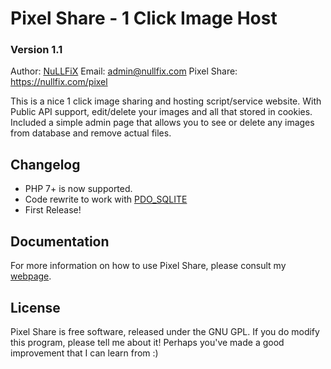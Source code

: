 Pixel Share - 1 Click Image Host
==================================
### Version 1.1

Author:          [NuLLFiX](https://nullfix.com)
Email:           <admin@nullfix.com>
Pixel Share:     <https://nullfix.com/pixel>

This is a nice 1 click image sharing and hosting script/service website.
With Public API support, edit/delete your images and all that stored in cookies.
Included a simple admin page that allows you to see or delete any images from
database and remove actual files.

Changelog
---------
* PHP 7+ is now supported.
* Code rewrite to work with [PDO_SQLITE](https://www.php.net/manual/en/ref.pdo-sqlite.php)
* First Release!

Documentation
-------------
For more information on how to use Pixel Share, please consult my [webpage](https://nullfix.com/pixel). 

License
-------
Pixel Share is free software, released under the GNU GPL. 
If you do modify this program, please tell me about it!
Perhaps you've made a good improvement that I can learn from :)
